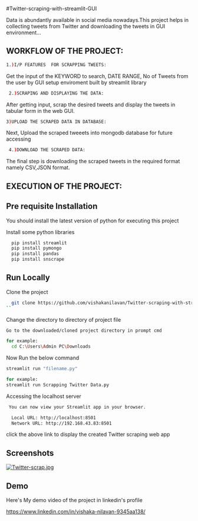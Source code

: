 
#Twitter-scraping-with-streamlit-GUI

Data is abundantly available in social media nowadays.This project helps in collecting tweets from Twitter  and downloading the tweets in GUI environment...



## WORKFLOW OF THE PROJECT:
```bash
1.)I/P FEATURES  FOR SCRAPPING TWEETS:
 ```
 Get the input of the KEYWORD to search, DATE RANGE, No of Tweets from the user by GUI setup enviroment built by streamlit library
```bash
 2.)SCRAPING AND DISPLAYING THE DATA:
 ```
 After getting input, scrap the desired tweets and display the tweets in tabular form in the web GUI.

 ```bash
 3)UPLOAD THE SCRAPED DATA IN DATABASE:
 ```
 Next, Upload the scraped tweeets into mongodb database for future accessing
```bash
 4.)DOWNLOAD THE SCRAPED DATA:
 ```
 The final step is downloading the scraped tweets in the required format namely CSV,JSON format.
## EXECUTION OF THE PROJECT:
## Pre requisite Installation
You should install the latest version of python for executing this project


Install some python libraries  

```bash
  pip install streamlit
  pip install pymongo
  pip install pandas
  pip install snscrape
```
    
## Run Locally

Clone the project

```bash
  git clone https://github.com/vishakanilavan/Twitter-scraping-with-streamlit-GUI
``
```


Change the directory to directory of project file

```bash
Go to the downloaded/cloned project directory in prompt cmd
```

```bash
for example:
  cd C:\Users\Admin PC\Downloads
```

Now Run the below command
```bash
streamlit run "filename.py"
```
```bash 
for example:
streamlit run Scrapping Twitter Data.py
```

Accessing the localhost server

```bash
 You can now view your Streamlit app in your browser.

  Local URL: http://localhost:8501
  Network URL: http://192.168.43.83:8501
```

  click the above link to display the created Twitter scraping web app


## Screenshots

[![Twitter-scrap.jpg](https://i.postimg.cc/DzX9c3DD/Twitter-scrap.jpg)](https://postimg.cc/p9Pc24PY)


## Demo
Here's My demo video  of the project
in linkedin's profile

https://www.linkedin.com/in/vishaka-nilavan-9345aa138/

